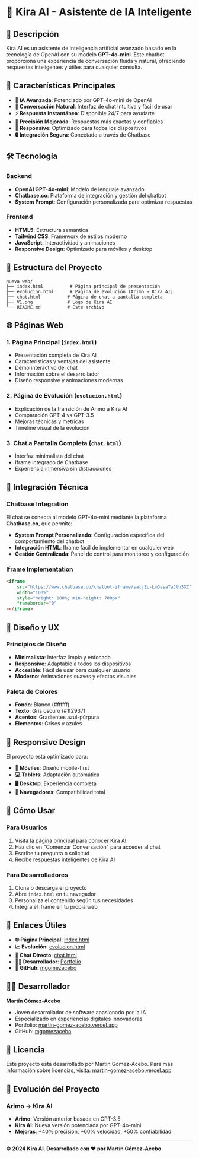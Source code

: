 # 🤖 Kira AI - Asistente de IA Inteligente

## 📖 Descripción

Kira AI es un asistente de inteligencia artificial avanzado basado en la tecnología de OpenAI con su modelo **GPT-4o-mini**. Este chatbot proporciona una experiencia de conversación fluida y natural, ofreciendo respuestas inteligentes y útiles para cualquier consulta.

## 🚀 Características Principales

- **🤖 IA Avanzada**: Potenciado por GPT-4o-mini de OpenAI
- **💬 Conversación Natural**: Interfaz de chat intuitiva y fácil de usar
- **⚡ Respuesta Instantánea**: Disponible 24/7 para ayudarte
- **🎯 Precisión Mejorada**: Respuestas más exactas y confiables
- **📱 Responsive**: Optimizado para todos los dispositivos
- **🔒 Integración Segura**: Conectado a través de Chatbase

## 🛠️ Tecnología

### Backend
- **OpenAI GPT-4o-mini**: Modelo de lenguaje avanzado
- **Chatbase.co**: Plataforma de integración y gestión del chatbot
- **System Prompt**: Configuración personalizada para optimizar respuestas

### Frontend
- **HTML5**: Estructura semántica
- **Tailwind CSS**: Framework de estilos moderno
- **JavaScript**: Interactividad y animaciones
- **Responsive Design**: Optimizado para móviles y desktop

## 📁 Estructura del Proyecto

```
Nueva web/
├── index.html          # Página principal de presentación
├── evolucion.html      # Página de evolución (Arimo → Kira AI)
├── chat.html          # Página de chat a pantalla completa
├── V1.png             # Logo de Kira AI
└── README.md          # Este archivo
```

## 🌐 Páginas Web

### 1. **Página Principal** (`index.html`)
- Presentación completa de Kira AI
- Características y ventajas del asistente
- Demo interactivo del chat
- Información sobre el desarrollador
- Diseño responsive y animaciones modernas

### 2. **Página de Evolución** (`evolucion.html`)
- Explicación de la transición de Arimo a Kira AI
- Comparación GPT-4 vs GPT-3.5
- Mejoras técnicas y métricas
- Timeline visual de la evolución

### 3. **Chat a Pantalla Completa** (`chat.html`)
- Interfaz minimalista del chat
- Iframe integrado de Chatbase
- Experiencia inmersiva sin distracciones

## 🔧 Integración Técnica

### Chatbase Integration
El chat se conecta al modelo GPT-4o-mini mediante la plataforma **Chatbase.co**, que permite:

- **System Prompt Personalizado**: Configuración específica del comportamiento del chatbot
- **Integración HTML**: Iframe fácil de implementar en cualquier web
- **Gestión Centralizada**: Panel de control para monitoreo y configuración

### Iframe Implementation
```html
<iframe
    src="https://www.chatbase.co/chatbot-iframe/saljZc-LmGasaTaJlh3XC"
    width="100%"
    style="height: 100%; min-height: 700px"
    frameborder="0"
></iframe>
```

## 🎨 Diseño y UX

### Principios de Diseño
- **Minimalista**: Interfaz limpia y enfocada
- **Responsive**: Adaptable a todos los dispositivos
- **Accesible**: Fácil de usar para cualquier usuario
- **Moderno**: Animaciones suaves y efectos visuales

### Paleta de Colores
- **Fondo**: Blanco (#ffffff)
- **Texto**: Gris oscuro (#1f2937)
- **Acentos**: Gradientes azul-púrpura
- **Elementos**: Grises y azules

## 📱 Responsive Design

El proyecto está optimizado para:
- **📱 Móviles**: Diseño mobile-first
- **💻 Tablets**: Adaptación automática
- **🖥️ Desktop**: Experiencia completa
- **🔄 Navegadores**: Compatibilidad total

## 🚀 Cómo Usar

### Para Usuarios
1. Visita la [página principal](index.html) para conocer Kira AI
2. Haz clic en "Comenzar Conversación" para acceder al chat
3. Escribe tu pregunta o solicitud
4. Recibe respuestas inteligentes de Kira AI

### Para Desarrolladores
1. Clona o descarga el proyecto
2. Abre `index.html` en tu navegador
3. Personaliza el contenido según tus necesidades
4. Integra el iframe en tu propia web

## 🔗 Enlaces Útiles

- **🌐 Página Principal**: [index.html](index.html)
- **📈 Evolución**: [evolucion.html](evolucion.html)
- **💬 Chat Directo**: [chat.html](chat.html)
- **👨‍💻 Desarrollador**: [Portfolio](https://martin-gomez-acebo.vercel.app)
- **📂 GitHub**: [mgomezacebo](https://github.com/mgomezacebo)

## 👨‍💻 Desarrollador

**Martín Gómez-Acebo**
- Joven desarrollador de software apasionado por la IA
- Especializado en experiencias digitales innovadoras
- Portfolio: [martin-gomez-acebo.vercel.app](https://martin-gomez-acebo.vercel.app)
- GitHub: [mgomezacebo](https://github.com/mgomezacebo)

## 📄 Licencia

Este proyecto está desarrollado por Martín Gómez-Acebo. Para más información sobre licencias, visita: [martin-gomez-acebo.vercel.app](https://martin-gomez-acebo.vercel.app)

## 🔄 Evolución del Proyecto

### Arimo → Kira AI
- **Arimo**: Versión anterior basada en GPT-3.5
- **Kira AI**: Nueva versión potenciada por GPT-4o-mini
- **Mejoras**: +40% precisión, +60% velocidad, +50% confiabilidad

---

**© 2024 Kira AI. Desarrollado con ❤️ por Martín Gómez-Acebo** 
